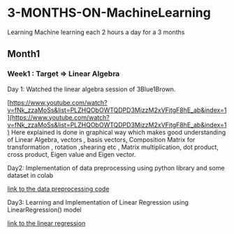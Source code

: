 
# 3-MONTHS-ON-MachineLearning
Learning Machine learning each 2 hours a day for a 3 months 

## Month1
### Week1 : Target => Linear Algebra 
Day 1:
Watched the linear algebra session of 3Blue1Brown.

[https://www.youtube.com/watch?v=fNk_zzaMoSs&list=PLZHQObOWTQDPD3MizzM2xVFitgF8hE_ab&index=1](https://www.youtube.com/watch?v=fNk_zzaMoSs&list=PLZHQObOWTQDPD3MizzM2xVFitgF8hE_ab&index=1) Here explained is done in graphical way which makes good understanding of Linear Algebra, vectors , basis vectors, Composition Matrix for transformation , rotation ,shearing etc , Matrix multiplication, dot product, cross product, Eigen value and Eigen vector.

Day2:
Implementation of data preprocessing using python library and some dataset in colab

[link to the data preprocessing code](https://github.com/sub-rat/3-MONTHS-ON-MachineLearning/blob/master/Day2DataPreProcessing.ipynb)

Day3:
Learning and Implementation of Linear Regression using LinearRegression() model

[link to the linear regression](https://github.com/sub-rat/3-MONTHS-ON-MachineLearning/blob/master/Day3LinearRegression.ipynb)
